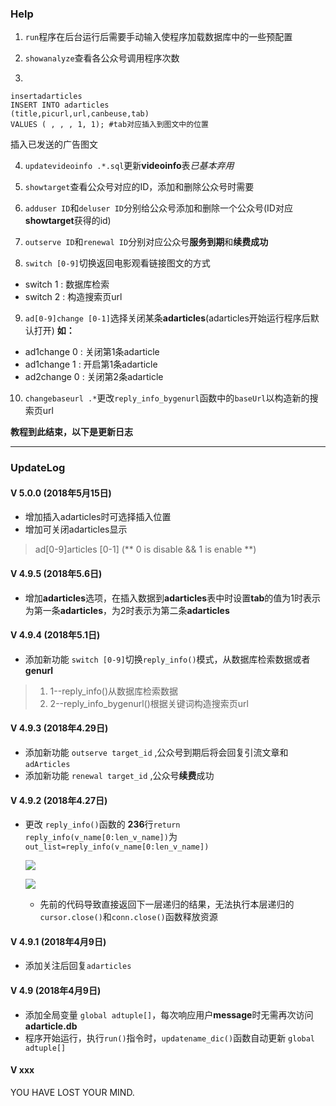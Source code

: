 ### Help
1. `run`程序在后台运行后需要手动输入使程序加载数据库中的一些预配置

2. `showanalyze`查看各公众号调用程序次数

3.
```
insertadarticles
INSERT INTO adarticles
(title,picurl,url,canbeuse,tab)
VALUES ( , , , 1, 1); #tab对应插入到图文中的位置
```
插入已发送的广告图文

4. `updatevideoinfo .*.sql`更新**videoinfo**表*已基本弃用*

5. `showtarget`查看公众号对应的ID，添加和删除公众号时需要

6. `adduser ID`和`deluser ID`分别给公众号添加和删除一个公众号(ID对应**showtarget**获得的id)

7. `outserve ID`和`renewal ID`分别对应公众号**服务到期**和**续费成功**

8. `switch [0-9]`切换返回电影观看链接图文的方式
 - switch 1 : 数据库检索
 - switch 2 : 构造搜索页url

9. `ad[0-9]change [0-1]`选择关闭某条**adarticles**(adarticles开始运行程序后默认打开)
**如：**
 - ad1change 0 : 关闭第1条adarticle
 - ad1change 1 : 开启第1条adarticle
 - ad2change 0 : 关闭第2条adarticle

10. `changebaseurl .*`更改`reply_info_bygenurl`函数中的`baseUrl`以构造新的搜索页url

**教程到此结束，以下是更新日志**

---

### UpdateLog
####  V 5.0.0 (2018年5月15日)
- 增加插入adarticles时可选择插入位置
- 增加可关闭adarticles显示
> ad[0-9]articles [0-1]
(** 0 is disable && 1 is enable **)

####  V 4.9.5 (2018年5.6日)
- 增加**adarticles**选项，在插入数据到**adarticles**表中时设置**tab**的值为1时表示为第一条**adarticles**，为2时表示为第二条**adarticles**

####  V 4.9.4 (2018年5.1日)
- 添加新功能 `switch [0-9]`切换`reply_info()`模式，从数据库检索数据或者**genurl**
> 1. 1--reply_info()从数据库检索数据
> 2. 2--reply_info_bygenurl()根据关键词构造搜索页url

####  V 4.9.3 (2018年4.29日)
- 添加新功能 `outserve target_id` ,公众号到期后将会回复引流文章和 `adArticles`
- 添加新功能 `renewal target_id` ,公众号**续费**成功

####  V 4.9.2 (2018年4.27日)

- 更改 `reply_info()`函数的 **236**行`return reply_info(v_name[0:len_v_name])`为`out_list=reply_info(v_name[0:len_v_name])`

  ![](https://t1.picb.cc/uploads/2018/04/27/2OkUxe.png)

  ![](https://t1.picb.cc/uploads/2018/04/27/2Okzks.png)

  - 先前的代码导致直接返回下一层递归的结果，无法执行本层递归的`cursor.close()`和`conn.close()`函数释放资源

#### V 4.9.1 (2018年4月9日)

- 添加关注后回复`adarticles`

#### V 4.9 (2018年4月9日)

- 添加全局变量 `global adtuple[]`，每次响应用户**message**时无需再次访问**adarticle.db**
- 程序开始运行，执行`run()`指令时，`updatename_dic()`函数自动更新 `global adtuple[]`

#### V xxx

YOU HAVE LOST YOUR MIND.
